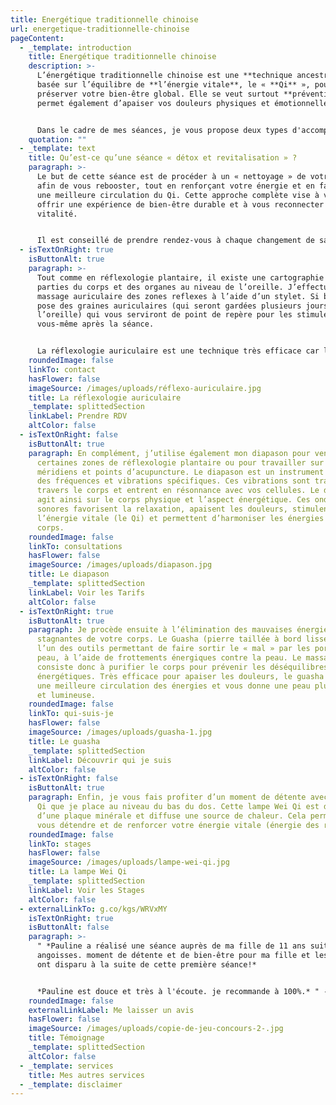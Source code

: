 ```yaml
---
title: Energétique traditionnelle chinoise
url: energetique-traditionnelle-chinoise
pageContent:
  - _template: introduction
    title: Energétique traditionnelle chinoise
    description: >-
      L’énergétique traditionnelle chinoise est une **technique ancestrale**
      basée sur l’équilibre de **l’énergie vitale**, le « **Qi** », pour
      préserver votre bien-être global. Elle se veut surtout **préventive** mais
      permet également d’apaiser vos douleurs physiques et émotionnelles. 


      Dans le cadre de mes séances, je vous propose deux types d'accompagnement : l'un sur-mesure, adapté à vos besoins et problématiques, et l'autre préventif, sous forme de séances de « **détox et revitalisation** ».
    quotation: ""
  - _template: text
    title: Qu’est-ce qu’une séance « détox et revitalisation » ?
    paragraph: >-
      Le but de cette séance est de procéder à un « nettoyage » de votre corps
      afin de vous rebooster, tout en renforçant votre énergie et en favorisant
      une meilleure circulation du Qi. Cette approche complète vise à vous
      offrir une expérience de bien-être durable et à vous reconnecter à votre
      vitalité.


      Il est conseillé de prendre rendez-vous à chaque changement de saison afin de vous aligner aux énergies propres à chacune d’elles, ou dès qu'un besoin spécifique se fait ressentir.
  - isTextOnRight: true
    isButtonAlt: true
    paragraph: >-
      Tout comme en réflexologie plantaire, il existe une cartographie des
      parties du corps et des organes au niveau de l’oreille. J’effectue un
      massage auriculaire des zones reflexes à l’aide d’un stylet. Si besoin, je
      pose des graines auriculaires (qui seront gardées plusieurs jours sur
      l’oreille) qui vous serviront de point de repère pour les stimuler
      vous-même après la séance. 


      La réflexologie auriculaire est une technique très efficace car le pavillon de l’oreille possède beaucoup d’innervations et se trouve proche du cerveau. L’information est donc envoyée au cerveau très rapidement, qui peut donc la transmettre aux différentes parties du corps concernées. La réflexologie auriculaire permet ainsi d’observer des bienfaits rapidement. Elle est utile pour réduire vos maux et douleurs.
    roundedImage: false
    linkTo: contact
    hasFlower: false
    imageSource: /images/uploads/réflexo-auriculaire.jpg
    title: La réflexologie auriculaire
    _template: splittedSection
    linkLabel: Prendre RDV
    altColor: false
  - isTextOnRight: false
    isButtonAlt: true
    paragraph: En complément, j’utilise également mon diapason pour venir stimuler
      certaines zones de réflexologie plantaire ou pour travailler sur des
      méridiens et points d’acupuncture. Le diapason est un instrument qui émet
      des fréquences et vibrations spécifiques. Ces vibrations sont transmises à
      travers le corps et entrent en résonnance avec vos cellules. Le diapason
      agit ainsi sur le corps physique et l’aspect énergétique. Ces ondes
      sonores favorisent la relaxation, apaisent les douleurs, stimulent
      l’énergie vitale (le Qi) et permettent d’harmoniser les énergies de votre
      corps.
    roundedImage: false
    linkTo: consultations
    hasFlower: false
    imageSource: /images/uploads/diapason.jpg
    title: Le diapason
    _template: splittedSection
    linkLabel: Voir les Tarifs
    altColor: false
  - isTextOnRight: true
    isButtonAlt: true
    paragraph: Je procède ensuite à l’élimination des mauvaises énergies et énergies
      stagnantes de votre corps. Le Guasha (pierre taillée à bord lisse) est
      l’un des outils permettant de faire sortir le « mal » par les pores de la
      peau, à l’aide de frottements énergiques contre la peau. Le massage Guasha
      consiste donc à purifier le corps pour prévenir les déséquilibres
      énergétiques. Très efficace pour apaiser les douleurs, le guasha permet
      une meilleure circulation des énergies et vous donne une peau plus lisse
      et lumineuse.
    roundedImage: false
    linkTo: qui-suis-je
    hasFlower: false
    imageSource: /images/uploads/guasha-1.jpg
    title: Le guasha
    _template: splittedSection
    linkLabel: Découvrir qui je suis
    altColor: false
  - isTextOnRight: false
    isButtonAlt: true
    paragraph: Enfin, je vous fais profiter d’un moment de détente avec la lampe Wei
      Qi que je place au niveau du bas du dos. Cette lampe Wei Qi est dotée
      d’une plaque minérale et diffuse une source de chaleur. Cela permet de
      vous détendre et de renforcer votre énergie vitale (énergie des reins).
    roundedImage: false
    linkTo: stages
    hasFlower: false
    imageSource: /images/uploads/lampe-wei-qi.jpg
    title: La lampe Wei Qi
    _template: splittedSection
    linkLabel: Voir les Stages
    altColor: false
  - externalLinkTo: g.co/kgs/WRVxMY
    isTextOnRight: true
    isButtonAlt: false
    paragraph: >-
      " *Pauline a réalisé une séance auprès de ma fille de 11 ans suite à des
      angoisses. moment de détente et de bien-être pour ma fille et les crises
      ont disparu à la suite de cette première séance!*


      *Pauline est douce et très à l'écoute. je recommande à 100%.* " - **Corinne**
    roundedImage: false
    externalLinkLabel: Me laisser un avis
    hasFlower: false
    imageSource: /images/uploads/copie-de-jeu-concours-2-.jpg
    title: Témoignage
    _template: splittedSection
    altColor: false
  - _template: services
    title: Mes autres services
  - _template: disclaimer
---
```


